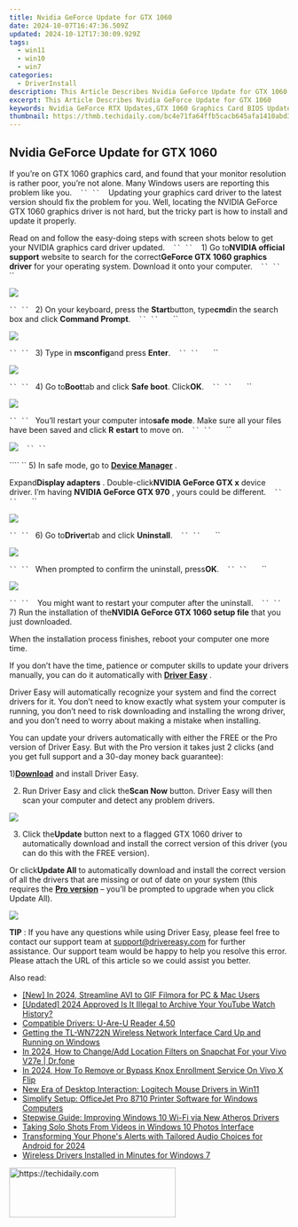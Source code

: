 ```yaml
---
title: Nvidia GeForce Update for GTX 1060
date: 2024-10-07T16:47:36.509Z
updated: 2024-10-12T17:30:09.929Z
tags:
  - win11
  - win10
  - win7
categories:
  - DriverInstall
description: This Article Describes Nvidia GeForce Update for GTX 1060
excerpt: This Article Describes Nvidia GeForce Update for GTX 1060
keywords: Nvidia GeForce RTX Updates,GTX 1060 Graphics Card BIOS Update,GeForce RTX Performance Improvements,GTX 1060 Drivers Update Guide,Latest Nvidia RTX Graphics Upgrades,GeForce GTX 10 Series Update Announcement,Nvidia GTX 1060 Graphics Card Compatibility Update
thumbnail: https://thmb.techidaily.com/bc4e71fa64ffb5cacb645afa1410abd3ad84d4a51ac3139b9a6d52813f47097e.jpg
---
```


## Nvidia GeForce Update for GTX 1060

 If you’re on GTX 1060 graphics card, and found that your monitor resolution is rather poor, you’re not alone. Many Windows users are reporting this problem like you.
```` ```` ```` ``
`` ```` ```` ```` Updating your graphics card driver to the latest version should fix the problem for you. Well, locating the NVIDIA GeForce GTX 1060 graphics driver is not hard, but the tricky part is how to install and update it properly.

 Read on and follow the easy-doing steps with screen shots below to get your NVIDIA graphics card driver updated.
```` ```` ```` ``
`` ```` ```` ```` 1) Go to**NVIDIA official support** website to search for the correct**GeForce GTX 1060 graphics driver** for your operating system. Download it onto your computer.
```` ```` ```` ``
`` ```` ```` ```` ```` ```` ``

![](https://images.drivereasy.com/wp-content/uploads/2016/10/geforce-gtx-1060-graphics-driver.jpg)

```` ``
`` ```` ```` ````2) On your keyboard, press the **Start**button, type**cmd**in the search box and click **Command Prompt**.
```` ```` ```` ``
`` ```` ```` ```` ```` ```` ``

![](https://images.drivereasy.com/wp-content/uploads/2016/10/command-prompt-cmd.png)

```` ``
`` ```` ```` ````3) Type in **msconfig**and press **Enter**.
```` ```` ```` ``
`` ```` ```` ```` ```` ```` ``

![](https://images.drivereasy.com/wp-content/uploads/2016/10/msconfig.jpg)

```` ``
`` ```` ```` ````4) Go to**Boot**tab and click **Safe boot**. Click**OK**.
```` ```` ```` ``
`` ```` ```` ```` ```` ```` ``

![](https://images.drivereasy.com/wp-content/uploads/2016/10/system-configuration-safe-boot.jpg)

```` ``
`` ```` ```` ````You’ll restart your computer into**safe mode**. Make sure all your files have been saved and click **R** **estart** to move on.
```` ```` ```` ``
`` ```` ```` ```` ```` ```` ``

![](https://images.drivereasy.com/wp-content/uploads/2016/10/system-configuration-restart.png)
```` ```` ```` ``
`` ```` ```` ````

```` `` 5) In safe mode, go to [**Device Manager**](https://tools.techidaily.com/drivereasy/download/) .

 Expand**Display adapters** . Double-click**NVIDIA GeForce GTX x** device driver. I’m having **NVIDIA GeForce GTX 970** , yours could be different.
```` ```` ```` ``
`` ```` ```` ```` ```` ```` ``

![](https://images.drivereasy.com/wp-content/uploads/2016/10/nvidia-geforce-gtx-x.jpg)

```` ``
`` ```` ```` ````6) Go to**Driver**tab and click **Uninstall**.
```` ```` ```` ``
`` ```` ```` ```` ```` ```` ``

![](https://images.drivereasy.com/wp-content/uploads/2016/10/uninstall-nvidia-geforce-gtx-driver.png)

```` ``
`` ```` ```` ````When prompted to confirm the uninstall, press**OK**.
```` ```` ```` ``
`` ```` ```` ```` ```` ```` ``

![](https://images.drivereasy.com/wp-content/uploads/2016/10/confrim-device-uninstall.png)

```` ``
`` ```` ```` ```` You might want to restart your computer after the uninstall.
```` ```` ```` ``
`` ```` ```` ```` 7) Run the installation of the**NVIDIA GeForce GTX 1060 setup file** that you just downloaded.

 When the installation process finishes, reboot your computer one more time.

 If you don’t have the time, patience or computer skills to update your drivers manually, you can do it automatically with [**Driver Easy**](https://tools.techidaily.com/drivereasy/download/) .

 Driver Easy will automatically recognize your system and find the correct drivers for it. You don’t need to know exactly what system your computer is running, you don’t need to risk downloading and installing the wrong driver, and you don’t need to worry about making a mistake when installing.

 You can update your drivers automatically with either the FREE or the Pro version of Driver Easy. But with the Pro version it takes just 2 clicks (and you get full support and a 30-day money back guarantee):

 1)[**Download**](https://tools.techidaily.com/drivereasy/download/) and install Driver Easy.

 2) Run Driver Easy and click the**Scan Now** button. Driver Easy will then scan your computer and detect any problem drivers.

![](https://images.drivereasy.com/wp-content/uploads/2017/04/img_58e5f35249bf7.png)

 3) Click the**Update** button next to a flagged GTX 1060 driver to automatically download and install the correct version of this driver (you can do this with the FREE version).

 Or click**Update All** to automatically download and install the correct version of all the drivers that are missing or out of date on your system (this requires the [**Pro version**](https://tools.techidaily.com/drivereasy/download/) – you’ll be prompted to upgrade when you click Update All).

![](https://images.drivereasy.com/wp-content/uploads/2017/04/img_58e5f46880945.jpg)

**TIP** : If you have any questions while using Driver Easy, please feel free to contact our support team at [support@drivereasy.com](https://tools.techidaily.com/drivereasy/download/) for further assistance. Our support team would be happy to help you resolve this error. Please attach the URL of this article so we could assist you better.

<ins class="adsbygoogle"
     style="display:block"
     data-ad-format="autorelaxed"
     data-ad-client="ca-pub-7571918770474297"
     data-ad-slot="1223367746"></ins>

<ins class="adsbygoogle"
     style="display:block"
     data-ad-client="ca-pub-7571918770474297"
     data-ad-slot="8358498916"
     data-ad-format="auto"
     data-full-width-responsive="true"></ins>

<span class="atpl-alsoreadstyle">Also read:</span>
<div><ul>
<li><a href="https://article-knowledge.techidaily.com/new-in-2024-streamline-avi-to-gif-filmora-for-pc-and-mac-users/"><u>[New] In 2024, Streamline AVI to GIF Filmora for PC & Mac Users</u></a></li>
<li><a href="https://youtube-lab.techidaily.com/ed-2024-approved-is-it-illegal-to-archive-your-youtube-watch-history/"><u>[Updated] 2024 Approved Is It Illegal to Archive Your YouTube Watch History?</u></a></li>
<li><a href="https://driver-install.techidaily.com/compatible-drivers-u-are-u-reader-450/"><u>Compatible Drivers: U-Are-U Reader 4.50</u></a></li>
<li><a href="https://hardware-updates.techidaily.com/getting-the-tl-wn722n-wireless-network-interface-card-up-and-running-on-windows/"><u>Getting the TL-WN722N Wireless Network Interface Card Up and Running on Windows</u></a></li>
<li><a href="https://location-social.techidaily.com/in-2024-how-to-changeadd-location-filters-on-snapchat-for-your-vivo-v27e-drfone-by-drfone-virtual-android/"><u>In 2024, How to Change/Add Location Filters on Snapchat For your Vivo V27e | Dr.fone</u></a></li>
<li><a href="https://android-unlock.techidaily.com/in-2024-how-to-remove-or-bypass-knox-enrollment-service-on-vivo-x-flip-by-drfone-android/"><u>In 2024, How To Remove or Bypass Knox Enrollment Service On Vivo X Flip</u></a></li>
<li><a href="https://driver-install.techidaily.com/new-era-of-desktop-interaction-logitech-mouse-drivers-in-win11/"><u>New Era of Desktop Interaction: Logitech Mouse Drivers in Win11</u></a></li>
<li><a href="https://driver-install.techidaily.com/simplify-setup-officejet-pro-8710-printer-software-for-windows-computers/"><u>Simplify Setup: OfficeJet Pro 8710 Printer Software for Windows Computers</u></a></li>
<li><a href="https://driver-install.techidaily.com/stepwise-guide-improving-windows-10-wi-fi-via-new-atheros-drivers/"><u>Stepwise Guide: Improving Windows 10 Wi-Fi via New Atheros Drivers</u></a></li>
<li><a href="https://article-posts.techidaily.com/taking-solo-shots-from-videos-in-windows-10-photos-interface/"><u>Taking Solo Shots From Videos in Windows 10 Photos Interface</u></a></li>
<li><a href="https://some-guidance.techidaily.com/transforming-your-phones-alerts-with-tailored-audio-choices-for-android-for-2024/"><u>Transforming Your Phone's Alerts with Tailored Audio Choices for Android for 2024</u></a></li>
<li><a href="https://driver-install.techidaily.com/wireless-drivers-installed-in-minutes-for-windows-7/"><u>Wireless Drivers Installed in Minutes for Windows 7</u></a></li>
</ul></div>

<!-- affiliate ads begin -->
<a href="https://aligracehair.sjv.io/c/5597632/1896527/19272" target="_top" id="1896527">
  <img src="//a.impactradius-go.com/display-ad/19272-1896527" border="0" alt="https://techidaily.com" width="300" height="90"/>
</a>
<img height="0" width="0" src="https://aligracehair.sjv.io/i/5597632/1896527/19272" style="position:absolute;visibility:hidden;" border="0" />
<!-- affiliate ads end -->

